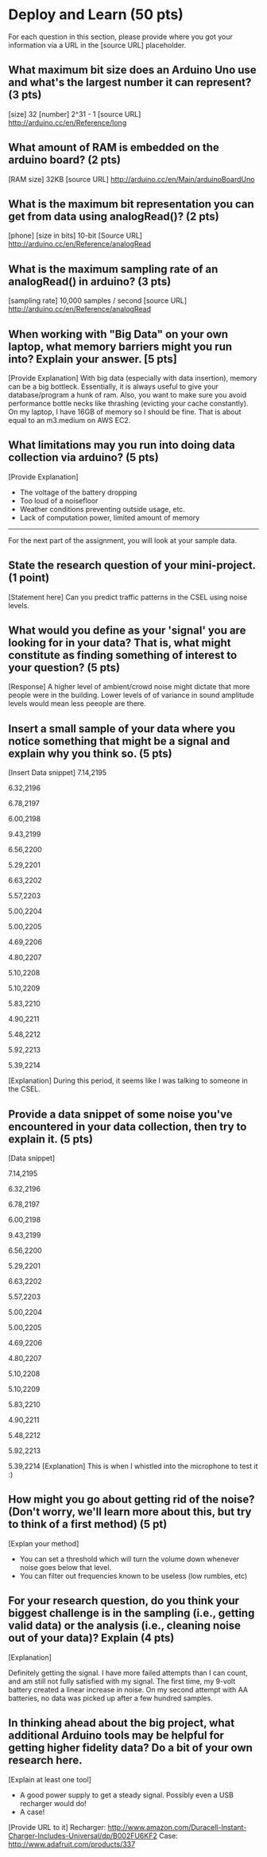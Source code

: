 Deploy and Learn (50 pts)
========

For each question in this section, please provide where you got your information via a URL in the [source URL] placeholder.  

## What maximum bit size does an Arduino Uno use and what's the largest number it can represent? (3 pts)

[size]
32
[number]
2^31 - 1
[source URL]
http://arduino.cc/en/Reference/long

## What amount of RAM is embedded on the arduino board? (2 pts)

[RAM size]
32KB
[source URL]
http://arduino.cc/en/Main/arduinoBoardUno

## What is the maximum bit representation you can get from data using analogRead()?   (2 pts)

[phone]
[size in bits]
10-bit
[Source URL]
http://arduino.cc/en/Reference/analogRead

## What is the maximum sampling rate of an analogRead() in arduino? (3 pts)

[sampling rate]
10,000 samples / second
[source URL]
http://arduino.cc/en/Reference/analogRead

## When working with "Big Data" on your own laptop, what memory barriers might you run into?  Explain your answer. [5 pts]

[Provide Explanation]
With big data (especially with data insertion), memory can be a big bottleck. Essentially,
it is always useful to give your database/program a hunk of ram. Also, you want to make sure
you avoid performance bottle necks like thrashing (evicting your cache constantly). On my laptop,
I have 16GB of memory so I should be fine. That is about equal to an m3.medium on AWS EC2.


## What limitations may you run into doing data collection via arduino? (5 pts)

[Provide Explanation]
- The voltage of the battery dropping
- Too loud of a noisefloor
- Weather conditions preventing outside usage, etc.
- Lack of computation power, limited amount of memory

--------------------

For the next part of the assignment, you will look at your sample data.

## State the research question of your mini-project. (1 point)

[Statement here]
Can you predict traffic patterns in the CSEL using noise levels.

## What would you define as your 'signal' you are looking for in your data?  That is, what might constitute as finding something of interest to your question? (5 pts)

[Response]
A higher level of ambient/crowd noise might dictate that more people were in the building.
Lower levels of of variance in sound amplitude levels would mean less peeople are there.

## Insert a small sample of your data where you notice something that might be a signal and explain why you think so. (5 pts)

[Insert Data snippet]
7.14,2195

6.32,2196

6.78,2197

6.00,2198

9.43,2199

6.56,2200

5.29,2201

6.63,2202

5.57,2203

5.00,2204

5.00,2205

4.69,2206

4.80,2207

5.10,2208

5.10,2209

5.83,2210

4.90,2211

5.48,2212

5.92,2213

5.39,2214

[Explanation]
During this period, it seems like I was talking to someone in the CSEL.

## Provide a data snippet of some noise you've encountered in your data collection, then try to explain it. (5 pts)  

[Data snippet]

7.14,2195

6.32,2196

6.78,2197

6.00,2198

9.43,2199

6.56,2200

5.29,2201

6.63,2202

5.57,2203

5.00,2204

5.00,2205

4.69,2206

4.80,2207

5.10,2208

5.10,2209

5.83,2210

4.90,2211

5.48,2212

5.92,2213

5.39,2214
[Explanation]
This is when I whistled into the microphone to test it :)

## How might you go about getting rid of the noise? (Don't worry, we'll learn more about this, but try to think of a first method) (5 pt)

[Explan your method]

- You can set a threshold which will turn the volume down whenever noise goes below that level.
- You can filter out frequencies known to be useless (low rumbles, etc)

## For your research question, do you think your biggest challenge is in the sampling (i.e., getting valid data) or the analysis (i.e., cleaning noise out of your data)?  Explain (4 pts)

[Explanation]

Definitely getting the signal. I have more failed attempts than I can count, and am still not fully satisfied
with my signal. The first time, my 9-volt battery created a linear increase in noise. On my second attempt with AA
batteries, no data was picked up after a few hundred samples.

## In thinking ahead about the big project, what additional Arduino tools may be helpful for getting higher fidelity data?  Do a bit of your own research here.

[Explain at least one tool]
- A good power supply to get a steady signal. Possibly even a USB recharger would do!
- A case!

[Provide URL to it]
Recharger: http://www.amazon.com/Duracell-Instant-Charger-Includes-Universal/dp/B002FU6KF2
Case: http://www.adafruit.com/products/337
